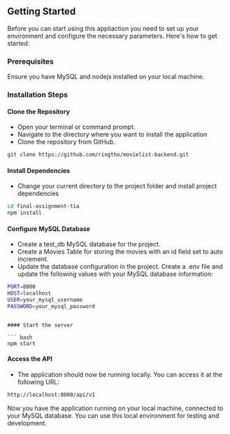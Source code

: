 ## Getting Started

Before you can start using this appliaction you need to set up your environment and configure the necessary parameters. Here's how to get started:

### Prerequisites

Ensure you have MySQL and nodejs installed on your local machine.

### Installation Steps
#### Clone the Repository
- Open your terminal or command prompt.
- Navigate to the directory where you want to install the application
- Clone the repository from GitHub.

``` bash
git clone https://github.com/ringtho/movielist-backend.git
```

#### Install Dependencies
- Change your current directory to the project folder and install project dependencies

``` bash
cd final-assignment-tia
npm install
```

#### Configure MySQL Database
- Create a test_db MySQL database for the project.
- Create a Movies Table for storing the movies with an id field set to auto increment.
- Update the database configuration in the project. Create a .env file and update the following values with your MySQL database information:
``` bash
PORT=8000
HOST=localhost
USER=your_mysql_username
PASSWORD=your_mysql_password
```
```

#### Start the server

``` bash
npm start
```

#### Access the API
- The application should now be running locally. You can access it at the following URL:

``` bash
http://localhost:8000/api/v1
```

Now you have the application running on your local machine, connected to your MySQL database. You can use this local environment for testing and development.



